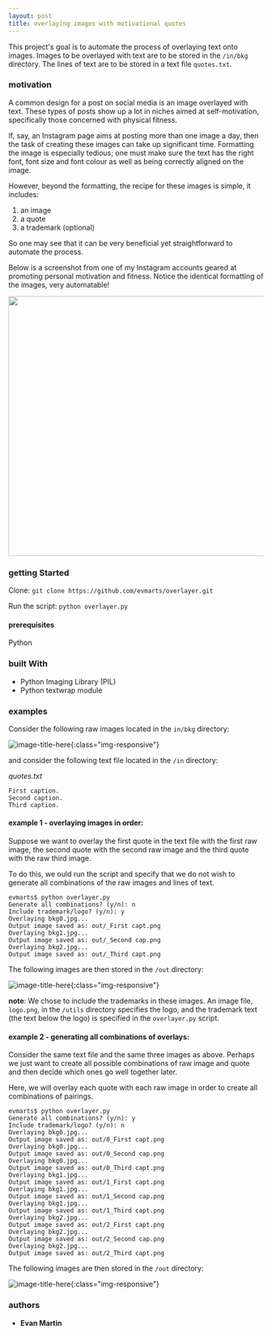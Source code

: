 ```yaml
---
layout: post
title: overlaying images with motivational quotes
---
```


This project's goal is to automate the process of overlaying text onto images. Images to be overlayed with text are to be stored in the ```/in/bkg``` directory. The lines of text are to be stored in a text file ```quotes.txt```.

### motivation

A common design for a post on social media is an image overlayed with text. These types of posts show up a lot in niches aimed at self-motivation, specifically those concerned with physical fitness. 

If, say, an Instagram page aims at posting more than one image a day, then the task of creating these images can take up significant time. Formatting the image is especially tedious; one must make sure the text has the right font, font size and font colour as well as being correctly aligned on the image.

However, beyond the formatting, the recipe for these images is simple, it includes:

1. an image
2. a quote
3. a trademark (optional)
 
So one may see that it can be very beneficial yet straightforward to automate the process.

Below is a screenshot from one of my Instagram accounts geared at promoting personal motivation and fitness. Notice the identical formatting of the images, very automatable!

<img src="./figures/sample_feed.jpg" width="512x" alt="">

### getting Started

Clone:
```git clone https://github.com/evmarts/overlayer.git```

Run the script:
```python overlayer.py```

#### prerequisites

Python

### built With

* Python Imaging Library (PIL)
* Python textwrap module

### examples

Consider the following raw images located in the ```in/bkg``` directory: 

![image-title-here](img/figs/overlayer/fig1.png){:class="img-responsive"}

and consider the following text file located in the ```/in``` directory:

*quotes.txt*

~~~
First caption.
Second caption.
Third caption.
~~~

#### example 1 - overlaying images in order:
Suppose we want to overlay the first quote in the text file with the first raw image, the second quote with the second raw image and the third quote with the raw third image.

To do this, we ould run the script and specify that we do not wish to generate all combinations of the raw images and lines of text. 

~~~
evmarts$ python overlayer.py
Generate all combinations? (y/n): n
Include trademark/logo? (y/n): y
Overlaying bkg0.jpg...
Output image saved as: out/_First capt.png
Overlaying bkg1.jpg...
Output image saved as: out/_Second cap.png
Overlaying bkg2.jpg...
Output image saved as: out/_Third capt.png
~~~

The following images are then stored in the ```/out``` directory:

![image-title-here](img/figs/overlayer/fig2.png){:class="img-responsive"}
 
**note**: We chose to include the trademarks in these images.   An image file, ```logo.png```, in the ```/utils``` directory specifies the logo, and the trademark text (the text below the logo) is specified in the ```overlayer.py``` script.

#### example 2 - generating all combinations of overlays:

Consider the same text file and the same three images as above. Perhaps we just want to create all possible combinations of raw image and quote and then decide which ones go well together later. 

Here, we will overlay each quote with each raw image in order to create all combinations of pairings. 

~~~
evmarts$ python overlayer.py
Generate all combinations? (y/n): y
Include trademark/logo? (y/n): n
Overlaying bkg0.jpg...
Output image saved as: out/0_First capt.png
Overlaying bkg0.jpg...
Output image saved as: out/0_Second cap.png
Overlaying bkg0.jpg...
Output image saved as: out/0_Third capt.png
Overlaying bkg1.jpg...
Output image saved as: out/1_First capt.png
Overlaying bkg1.jpg...
Output image saved as: out/1_Second cap.png
Overlaying bkg1.jpg...
Output image saved as: out/1_Third capt.png
Overlaying bkg2.jpg...
Output image saved as: out/2_First capt.png
Overlaying bkg2.jpg...
Output image saved as: out/2_Second cap.png
Overlaying bkg2.jpg...
Output image saved as: out/2_Third capt.png
~~~

The following images are then stored in the ```/out``` directory:
 
![image-title-here](img/figs/overlayer/fig3.png){:class="img-responsive"}

### authors

* **Evan Martin**

